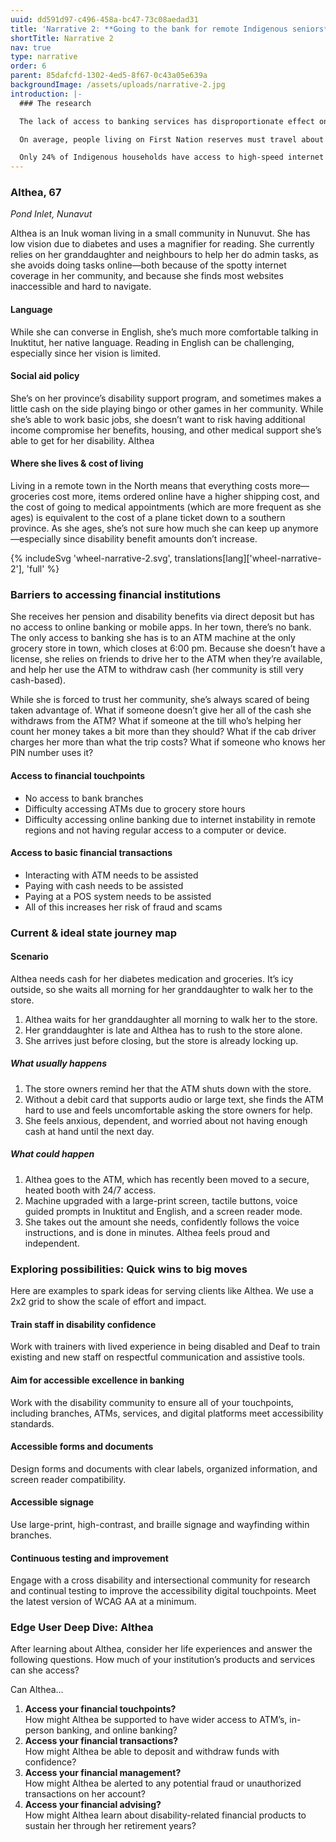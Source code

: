 ```yaml
---
uuid: dd591d97-c496-458a-bc47-73c08aedad31
title: 'Narrative 2: **Going to the bank for remote Indigenous seniors** with disabilities'
shortTitle: Narrative 2
nav: true
type: narrative
order: 6
parent: 85dafcfd-1302-4ed5-8f67-0c43a05e639a
backgroundImage: /assets/uploads/narrative-2.jpg
introduction: |-
  ### The research

  The lack of access to banking services has disproportionate effect on Indigenous peoples. _(Share, 2023)_

  On average, people living on First Nation reserves must travel about 25 km to reach a bank (compared to 9km for rural Canadians). _(Chen et al., 2023)_

  Only 24% of Indigenous households have access to high-speed internet (compared to 37% of rural households). _(Innovation, Science and Economic Development Canada, 2022)_
---
```

### Althea, 67

_Pond Inlet, Nunavut_

Althea is an Inuk woman living in a small community in Nunuvut. She has low vision due to diabetes and uses a magnifier for reading. She currently relies on her granddaughter and neighbours to help her do admin tasks, as she avoids doing tasks online—both because of the spotty internet coverage in her community, and because she finds most websites inaccessible and hard to navigate.

#### Language

While she can converse in English, she’s much more comfortable talking in Inuktitut, her native language. Reading in English can be challenging, especially since her vision is limited.

#### Social aid policy

She’s on her province’s disability support program, and sometimes makes a little cash on the side playing bingo or other games in her community. While she’s able to work basic jobs, she doesn’t want to risk having additional income compromise her benefits, housing, and other medical support she’s able to get for her disability.
Althea

#### Where she lives & cost of living

Living in a remote town in the North means that everything costs more—groceries cost more, items ordered online have a higher shipping cost, and the cost of going to medical appointments (which are more frequent as she ages) is equivalent to the cost of a plane ticket down to a southern province. As she ages, she’s not sure how much she can keep up anymore—especially since disability benefit amounts don’t increase.

{% includeSvg 'wheel-narrative-2.svg', translations[lang]['wheel-narrative-2'], 'full' %}

### Barriers to accessing financial institutions

She receives her pension and disability benefits via direct deposit but has no access to online banking or mobile apps. In her town, there’s no bank. The only access to banking she has is to an ATM machine at the only grocery store in town, which closes at 6:00 pm. Because she doesn’t have a license, she relies on friends to drive her to the ATM when they’re available, and help her use the ATM to withdraw cash (her community is still very cash-based).

While she is forced to trust her community, she’s always scared of being taken advantage of. What if someone doesn’t give her all of the cash she withdraws from the ATM? What if someone at the till who’s helping her count her money takes a bit more than they should? What if the cab driver charges her more than what the trip costs? What if someone who knows her PIN number uses it?

#### Access to financial touchpoints

- No access to bank branches
- Difficulty accessing ATMs due to grocery store hours
- Difficulty accessing online banking due to internet instability in remote regions and not having regular access to a computer or device.

#### Access to basic financial transactions

- Interacting with ATM needs to be assisted
- Paying with cash needs to be assisted
- Paying at a POS system needs to be assisted
- All of this increases her risk of fraud and scams

<!-- Pyramid diagram goes here. -->

### Current & ideal state journey map

#### Scenario

Althea needs cash for her diabetes medication and groceries. It’s icy outside, so she waits all morning for her granddaughter to walk her to the store.

<!-- Flow chart goes here. -->

1. Althea waits for her granddaughter all morning to walk her to the store.
2. Her granddaughter is late and Althea has to rush to the store alone.
3. She arrives just before closing, but the store is already locking up.

##### What usually happens

1. The store owners remind her that the ATM shuts down with the store.
2. Without a debit card that supports audio or large text, she finds the ATM hard to use and feels uncomfortable asking the store owners for help.
3. She feels anxious, dependent, and worried about not having enough cash at hand until the next day.

##### What could happen

1. Althea goes to the ATM, which has recently been moved to a secure, heated booth with 24/7 access.
2. Machine upgraded with a large-print screen, tactile buttons, voice guided prompts in Inuktitut and English, and a screen reader mode.
3. She takes out the amount she needs, confidently follows the voice instructions, and is done in minutes. Althea feels proud and independent.

### Exploring possibilities: Quick wins to big moves

Here are examples to spark ideas for serving clients like Althea. We use a 2x2 grid to show the scale of effort and impact.

<!-- Grid diagram goes here. -->

#### Train staff in disability confidence

Work with trainers with lived experience in being disabled and Deaf to train existing and new staff on respectful communication and assistive tools.

#### Aim for accessible excellence in banking

Work with the disability community to ensure all of your touchpoints, including branches, ATMs, services, and digital platforms meet accessibility standards.

#### Accessible forms and documents

Design forms and documents with clear labels, organized information, and screen reader compatibility.

#### Accessible signage

Use large-print, high-contrast, and braille signage and wayfinding within branches.

#### Continuous testing and improvement

Engage with a cross disability and intersectional community for research and continual testing to improve the accessibility digital touchpoints. Meet the latest version of WCAG AA at a minimum.

### Edge User Deep Dive: Althea

After learning about Althea, consider her life experiences and answer the following questions. How much of your institution’s products and services can she access?

Can Althea…

<!-- Inverted pyramid diagram goes here. -->

1. **Access your financial touchpoints?**<br />
   How might Althea be supported to have wider access to ATM’s, in-person banking, and online banking?
2. **Access your financial transactions?**<br />
   How might Althea be able to deposit and withdraw funds with confidence?
3. **Access your financial management?**<br />
   How might Althea be alerted to any potential fraud or unauthorized transactions on her account?
4. **Access your financial advising?**<br />
   How might Althea learn about disability-related financial products to sustain her through her retirement years?
